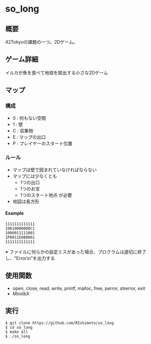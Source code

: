 # so_long
## 概要
42Tokyoの課題の一つ。2Dゲーム。

## ゲーム詳細
イルカが魚を食べて地球を脱出する小さな2Dゲーム

## マップ
### 構成
- 0 : 何もない空間
- 1 : 壁
- C : 収集物
- E : マップの出口
- P : プレイヤーのスタート位置

### ルール
- マップは壁で囲まれていなければならない
- マップには少なくとも
  - 1つの出口
  - 1つのお宝
  - 1つのスタート地点
  が必要
- 地図は長方形

#### Example
```
1111111111111
10010000000C1
1000011111001
1P0011E000001
1111111111111
```

※ ファイルに何らかの設定ミスがあった場合、プログラムは適切に終了し、"Error\n"を出力する

## 使用関数
- open, close, read, write, printf, malloc, free, perror, strerror, exit
- MinilibX

## 実行
```
$ git clone https://github.com/RIshimoto/so_long
$ cd so_long
$ make all
$ ./so_long
```
